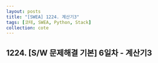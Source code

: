 ```yaml
---
layout: posts
title: "[SWEA] 1224. 계산기3"
tags: [코테, SWEA, Python, Stack]
collection: cote
---
```

## 1224. [S/W 문제해결 기본] 6일차 - 계산기3
<script src="https://gist.github.com/HyangsukMin/ec78e8f6ed18e4de43186b57b4d5a647.js"></script>
